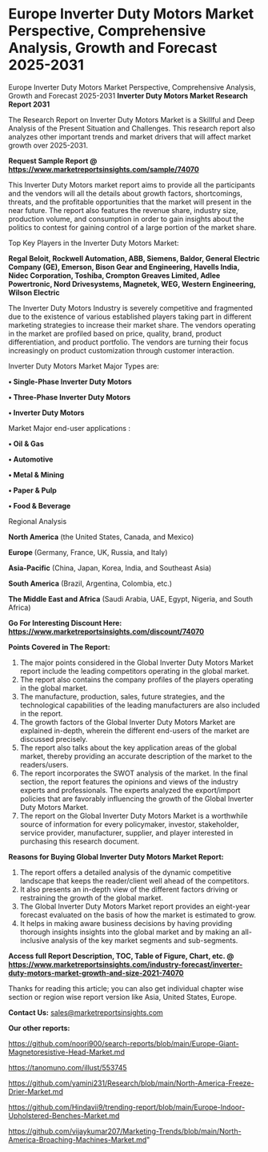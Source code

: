 # Europe Inverter Duty Motors Market Perspective, Comprehensive Analysis, Growth and Forecast 2025-2031
Europe Inverter Duty Motors Market Perspective, Comprehensive Analysis, Growth and Forecast 2025-2031
<strong>Inverter Duty Motors Market Research Report 2031</strong>

The Research Report on Inverter Duty Motors Market is a Skillful and Deep Analysis of the Present Situation and Challenges. This research report also analyzes other important trends and market drivers that will affect market growth over 2025-2031.

<strong>Request Sample Report @ <a href=https://www.marketreportsinsights.com/sample/74070>https://www.marketreportsinsights.com/sample/74070</a></strong>

This Inverter Duty Motors market report aims to provide all the participants and the vendors will all the details about growth factors, shortcomings, threats, and the profitable opportunities that the market will present in the near future. The report also features the revenue share, industry size, production volume, and consumption in order to gain insights about the politics to contest for gaining control of a large portion of the market share.

Top Key Players in the Inverter Duty Motors Market:

<strong>Regal Beloit, Rockwell Automation, ABB, Siemens, Baldor, General Electric Company (GE), Emerson, Bison Gear and Engineering, Havells India, Nidec Corporation, Toshiba, Crompton Greaves Limited, Adlee Powertronic, Nord Drivesystems, Magnetek, WEG, Western Engineering, Wilson Electric</strong>

The Inverter Duty Motors Industry is severely competitive and fragmented due to the existence of various established players taking part in different marketing strategies to increase their market share. The vendors operating in the market are profiled based on price, quality, brand, product differentiation, and product portfolio. The vendors are turning their focus increasingly on product customization through customer interaction.

Inverter Duty Motors Market Major Types are:

<strong>• Single-Phase Inverter Duty Motors

• Three-Phase Inverter Duty Motors

• Inverter Duty Motors</strong>

Market Major end-user applications :

<strong>• Oil & Gas

• Automotive

• Metal & Mining

• Paper & Pulp

• Food & Beverage</strong>

Regional Analysis

</u><strong><b>North America</b></strong> (the United States, Canada, and Mexico)

<strong><b>Europe </b></strong>(Germany, France, UK, Russia, and Italy)

<strong><b>Asia-Pacific</b></strong> (China, Japan, Korea, India, and Southeast Asia)

<strong><b>South America</b></strong> (Brazil, Argentina, Colombia, etc.)

<strong><b>The Middle East and Africa</b></strong> (Saudi Arabia, UAE, Egypt, Nigeria, and South Africa)

<strong>Go For Interesting Discount Here: <a href=https://www.marketreportsinsights.com/discount/74070>https://www.marketreportsinsights.com/discount/74070</a></strong>

<strong>Points Covered in The Report:</strong>
<ol>
  <li>The major points considered in the Global Inverter Duty Motors Market report include the leading competitors operating in the global market.</li>
  <li>The report also contains the company profiles of the players operating in the global market.</li>
  <li>The manufacture, production, sales, future strategies, and the technological capabilities of the leading manufacturers are also included in the report.</li>
  <li>The growth factors of the Global Inverter Duty Motors Market are explained in-depth, wherein the different end-users of the market are discussed precisely.</li>
  <li>The report also talks about the key application areas of the global market, thereby providing an accurate description of the market to the readers/users.</li>
  <li>The report incorporates the SWOT analysis of the market. In the final section, the report features the opinions and views of the industry experts and professionals. The experts analyzed the export/import policies that are favorably influencing the growth of the Global Inverter Duty Motors Market.</li>
  <li>The report on the Global Inverter Duty Motors Market is a worthwhile source of information for every policymaker, investor, stakeholder, service provider, manufacturer, supplier, and player interested in purchasing this research document.</li>
</ol>
<strong>Reasons for Buying Global Inverter Duty Motors Market Report:</strong>

<ol>
  <li>The report offers a detailed analysis of the dynamic competitive landscape that keeps the reader/client well ahead of the competitors.</li>
  <li>It also presents an in-depth view of the different factors driving or restraining the growth of the global market.</li>
  <li>The Global Inverter Duty Motors Market report provides an eight-year forecast evaluated on the basis of how the market is estimated to grow.</li>
  <li>It helps in making aware business decisions by having providing thorough insights insights into the global market and by making an all-inclusive analysis of the key market segments and sub-segments.</li>
</ol>
<strong>Access full Report Description, TOC, Table of Figure, Chart, etc. @ <a href=https://www.marketreportsinsights.com/industry-forecast/inverter-duty-motors-market-growth-and-size-2021-74070>https://www.marketreportsinsights.com/industry-forecast/inverter-duty-motors-market-growth-and-size-2021-74070</a></strong>


Thanks for reading this article; you can also get individual chapter wise section or region wise report version like Asia, United States, Europe.

<strong>Contact Us:</strong>
sales@marketreportsinsights.com

<strong>Our other reports:</strong>

<a href=https://github.com/noori900/search-reports/blob/main/Europe-Giant-Magnetoresistive-Head-Market.md>https://github.com/noori900/search-reports/blob/main/Europe-Giant-Magnetoresistive-Head-Market.md</a>

<a href=https://tanomuno.com/illust/553745>https://tanomuno.com/illust/553745</a>

<a href=https://github.com/yamini231/Research/blob/main/North-America-Freeze-Drier-Market.md>https://github.com/yamini231/Research/blob/main/North-America-Freeze-Drier-Market.md</a>

<a href=https://github.com/Hindavii9/trending-report/blob/main/Europe-Indoor-Upholstered-Benches-Market.md>https://github.com/Hindavii9/trending-report/blob/main/Europe-Indoor-Upholstered-Benches-Market.md</a>

<a href=https://github.com/vijaykumar207/Marketing-Trends/blob/main/North-America-Broaching-Machines-Market.md>https://github.com/vijaykumar207/Marketing-Trends/blob/main/North-America-Broaching-Machines-Market.md</a>"
